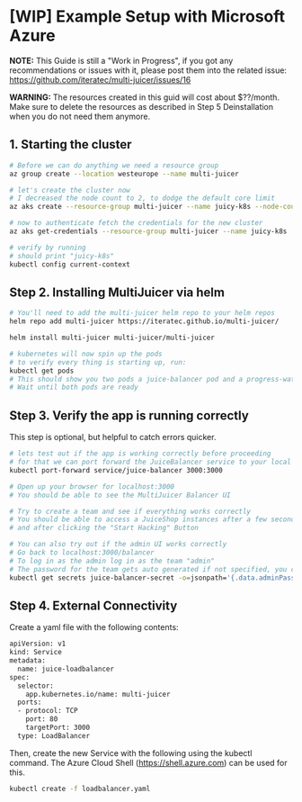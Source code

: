 # [WIP] Example Setup with Microsoft Azure

**NOTE:** This Guide is still a "Work in Progress", if you got any recommendations or issues with it, please post them into the related issue: https://github.com/iteratec/multi-juicer/issues/16

**WARNING:** The resources created in this guid will cost about \$??/month.
Make sure to delete the resources as described in Step 5 Deinstallation when you do not need them anymore.

## 1. Starting the cluster

```sh
# Before we can do anything we need a resource group
az group create --location westeurope --name multi-juicer

# let's create the cluster now
# I decreased the node count to 2, to dodge the default core limit
az aks create --resource-group multi-juicer --name juicy-k8s --node-count 2

# now to authenticate fetch the credentials for the new cluster
az aks get-credentials --resource-group multi-juicer --name juicy-k8s

# verify by running
# should print "juicy-k8s"
kubectl config current-context
```

## Step 2. Installing MultiJuicer via helm

```bash
# You'll need to add the multi-juicer helm repo to your helm repos
helm repo add multi-juicer https://iteratec.github.io/multi-juicer/

helm install multi-juicer multi-juicer/multi-juicer

# kubernetes will now spin up the pods
# to verify every thing is starting up, run:
kubectl get pods
# This should show you two pods a juice-balancer pod and a progress-watchdog pod
# Wait until both pods are ready
```

## Step 3. Verify the app is running correctly

This step is optional, but helpful to catch errors quicker.

```bash
# lets test out if the app is working correctly before proceeding
# for that we can port forward the JuiceBalancer service to your local machine
kubectl port-forward service/juice-balancer 3000:3000

# Open up your browser for localhost:3000
# You should be able to see the MultiJuicer Balancer UI

# Try to create a team and see if everything works correctly
# You should be able to access a JuiceShop instances after a few seconds after creating a team,
# and after clicking the "Start Hacking" Button

# You can also try out if the admin UI works correctly
# Go back to localhost:3000/balancer
# To log in as the admin log in as the team "admin"
# The password for the team gets auto generated if not specified, you can extract it from the kubernetes secret:
kubectl get secrets juice-balancer-secret -o=jsonpath='{.data.adminPassword}' | base64 --decode
```
## Step 4. External Connectivity

Create a yaml file with the following contents:
```bash
apiVersion: v1
kind: Service
metadata:
  name: juice-loadbalancer
spec:
  selector:
    app.kubernetes.io/name: multi-juicer
  ports:
  - protocol: TCP
    port: 80
    targetPort: 3000
  type: LoadBalancer
  ```
  Then, create the new Service with the following using the kubectl command. The Azure Cloud Shell (https://shell.azure.com) can be used for this.
  ```bash
  kubectl create -f loadbalancer.yaml
  ```
